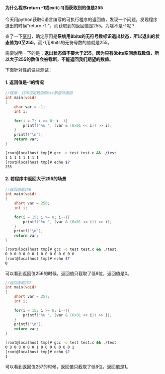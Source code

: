 #### 为什么程序return -1或exit(-1)而获取到的值是255

今天用python获取C语言编写的可执行程序的返回值，发现一个问题，发现程序退出的时候"return -1;"，而获取到的返回值是255。为啥不是-1呢？

查了一下[资料](http://www.gnu.org/software/libc/manual/html_node/Exit-Status.html)，确定原因是**系统用8bits的无符号数标识退出状态，所以退出的状态值为0至255**。而-1用8bits的无符号数的值就是255。

需要说明一下的是：**退出状态值不要大于255，因为只有8bits空间承载数值，所以大于255的数值会被截断，不能返回我们期望的数值**。


下面针对性的做些测试：
#### 1. 返回值是-1的情况

```c
//程序: 打印设定数值的bit数值并返回
int main(void)
{
    char var = -1;
    int i;
    
    for(i = 7; i >= 0; i--){
        printf("%u ", (var & (0x01 << i)) >> i);
    }
    printf("\n");
    return var;
}
```

```bash
[root@localhost tmp]# gcc -o test test.c && ./test
1 1 1 1 1 1 1 1 
[root@localhost tmp]# echo $?
255

```
#### 2. 若程序中返回大于255的场景

```c
//返回值是256
int main(void)
{
    short var = 256;
    int i;
    
    for(i = 15; i >= 0; i--){
        printf("%u ", (var & (0x01 << i)) >> i);
    }
    printf("\n");
    return var;
}
```
```bash
[root@localhost tmp]# gcc -o test test.c && ./test
0 0 0 0 0 0 0 1 0 0 0 0 0 0 0 0 
[root@localhost tmp]# echo $?
0
```
可以看到返回值256的时候，返回值只截取了低8位，返回值是0。

```c
//返回值是257
int main(void)
{
    short var = 257;
    int i;
    
    for(i = 15; i >= 0; i--){
        printf("%u ", (var & (0x01 << i)) >> i);
    }
    printf("\n");
    return var;
}
```
```bash
[root@localhost tmp]# gcc -o test test.c && ./test
0 0 0 0 0 0 0 1 0 0 0 0 0 0 0 1 
[root@localhost tmp]# echo $?
1
```
可以看到返回值257的时候，返回值只截取了低8位，返回值是1。

